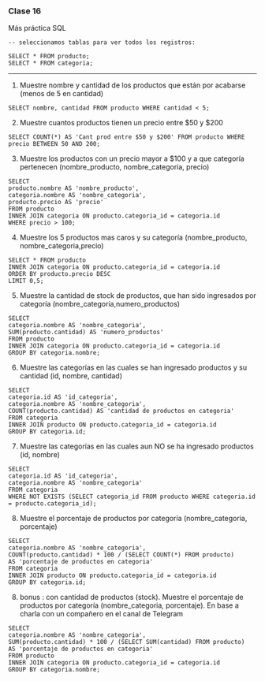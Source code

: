 ### Clase 16
Más práctica SQL

```
-- seleccionamos tablas para ver todos los registros:

SELECT * FROM producto;
SELECT * FROM categoria;
```

---

1. Muestre nombre y cantidad de los productos que están por acabarse (menos de 5 en cantidad)

```
SELECT nombre, cantidad FROM producto WHERE cantidad < 5;
```

2. Muestre cuantos productos tienen un precio entre $50 y $200

```
SELECT COUNT(*) AS 'Cant prod entre $50 y $200' FROM producto WHERE precio BETWEEN 50 AND 200;
```

3. Muestre los productos con un precio mayor a $100 y a que categoría pertenecen (nombre_producto, nombre_categoria, precio)

```
SELECT 
producto.nombre AS 'nombre_producto', 
categoria.nombre AS 'nombre_categoria',
producto.precio AS 'precio'
FROM producto 
INNER JOIN categoria ON producto.categoria_id = categoria.id
WHERE precio > 100;
```

4. Muestre los 5 productos mas caros y su categoría (nombre_producto, nombre_categoria,precio)

```
SELECT * FROM producto 
INNER JOIN categoria ON producto.categoria_id = categoria.id
ORDER BY producto.precio DESC
LIMIT 0,5;
```

5. Muestre la cantidad de stock de productos, que han sido ingresados por categoría (nombre_categoria,numero_productos)

```
SELECT
categoria.nombre AS 'nombre_categoria',
SUM(producto.cantidad) AS 'numero_productos'
FROM producto
INNER JOIN categoria ON producto.categoria_id = categoria.id
GROUP BY categoria.nombre;
```

6. Muestre las categorías en las cuales se han ingresado productos y su cantidad (id, nombre, cantidad)

```
SELECT
categoria.id AS 'id_categoria',
categoria.nombre AS 'nombre_categoria',
COUNT(producto.cantidad) AS 'cantidad de productos en categoria'
FROM categoria
INNER JOIN producto ON producto.categoria_id = categoria.id
GROUP BY categoria.id;
```

7. Muestre las categorías en las cuales aun NO se ha ingresado productos (id, nombre)

```
SELECT
categoria.id AS 'id_categoria',
categoria.nombre AS 'nombre_categoria'
FROM categoria
WHERE NOT EXISTS (SELECT categoria_id FROM producto WHERE categoria.id = producto.categoria_id);
```

8. Muestre el porcentaje de productos por categoría (nombre_categoria, porcentaje)

```
SELECT
categoria.nombre AS 'nombre_categoria',
COUNT(producto.cantidad) * 100 / (SELECT COUNT(*) FROM producto)
AS 'porcentaje de productos en categoria'
FROM categoria
INNER JOIN producto ON producto.categoria_id = categoria.id
GROUP BY categoria.id;
```

8. bonus : con cantidad de productos (stock). Muestre el porcentaje de productos por categoría (nombre_categoria, porcentaje). En base a charla con un compañero en el canal de Telegram

```
SELECT
categoria.nombre AS 'nombre_categoria',
SUM(producto.cantidad) * 100 / (SELECT SUM(cantidad) FROM producto)
AS 'porcentaje de productos en categoria'
FROM producto
INNER JOIN categoria ON producto.categoria_id = categoria.id
GROUP BY categoria.nombre;
```